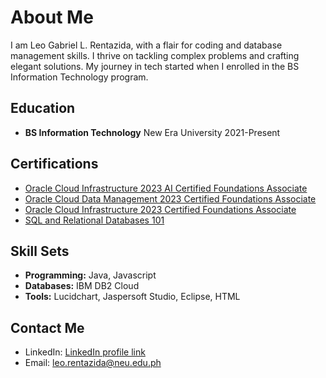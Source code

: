 # About Me

I am Leo Gabriel L. Rentazida, with a flair for coding and database management skills. I thrive on tackling complex problems and crafting elegant solutions. My journey in tech started when I enrolled in the BS Information Technology program.

## Education

- **BS Information Technology**
  New Era University
  2021-Present

## Certifications

- [Oracle Cloud Infrastructure 2023 AI Certified Foundations Associate](certification_link_1)
- [Oracle Cloud Data Management 2023 Certified Foundations Associate](certification_link_2)
- [Oracle Cloud Infrastructure 2023 Certified Foundations Associate](certification_link_3)
- [SQL and Relational Databases 101](certification_link_4)

## Skill Sets

- **Programming:** Java, Javascript
- **Databases:** IBM DB2 Cloud
- **Tools:** Lucidchart, Jaspersoft Studio, Eclipse, HTML

## Contact Me

- LinkedIn: [LinkedIn profile link](linkedin_profile_link)
- Email: leo.rentazida@neu.edu.ph
